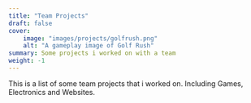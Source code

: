 ```yaml
---
title: "Team Projects"
draft: false
cover:
    image: "images/projects/golfrush.png"
    alt: "A gameplay image of Golf Rush"
summary: Some projects i worked on with a team
weight: -1
---
```


This is a list of some team projects that i worked on. Including Games, Electronics and Websites.

